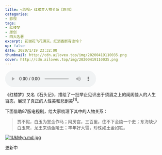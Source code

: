 ```yaml
---
title: <影视> 红楼梦人物关系【原创】
categories:
- 影视
tags: 
- 红楼梦
- 原创
- 四大名著
excerpt: 花谢花飞花满天，红消香断有谁怜？
up: false
date: 2020/1/19 23:32:00
thumbnail: http://cdn.ailoveu.top/img/20200419110035.png
cover: http://cdn.ailoveu.top/img/20200419110035.png
---
```

<audio controls="controls"  playsinline webkit-playsinline loop  autoplay="autoplay"><br><source src="/file/枉凝眉.m4a" type="audio/mpeg"><br></audio>



《红楼梦》又名《石头记》，描绘了一批举止见识出于须眉之上的闺阁佳人的人生百态，展现了真正的人性美和悲剧美<sup>[1]</sup>。

下面借助87版电视剧，给大家梳理下其中的人物关系：

> 贾不假，白玉为堂金作马；阿房宫，三百里，住不下金陵一个史；东海缺少白玉床，龙王来请金陵王；丰年好大雪，珍珠如土金如铁。

[![1UkMyn.md.jpg](http://cdn.ailoveu.top/img/1UkMyn.jpg)](https://imgchr.com/i/1UkMyn)


更新中